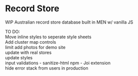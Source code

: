 # Record Store

WIP Australian record store database built in MEN w/ vanilla JS

TO DO:  
Move inline styles to seperate style sheets  
Add cluster map controls  
limit add photos for demo site  
update with real stores  
update styles  
input validations - sanitize-html npm - Joi extension  
hide error stack from users in production  